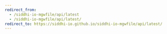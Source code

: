 ```yaml
---
redirect_from:
  - /siddhi-io-mgwfile/api/latest
  - /siddhi-io-mgwfile/api/latest/
redirect_to: https://siddhi-io.github.io/siddhi-io-mgwfile/api/latest/
---
```

